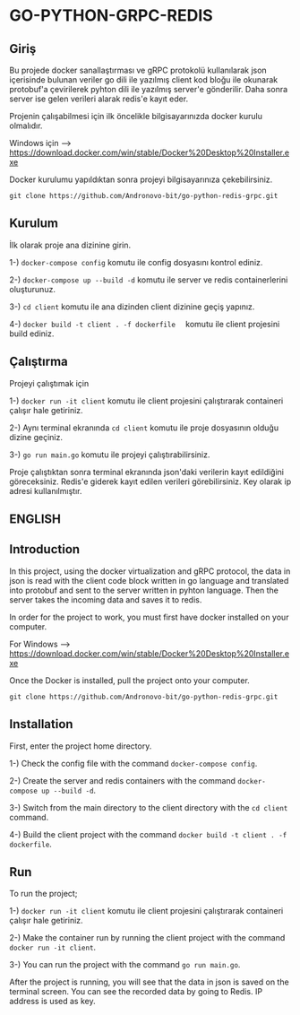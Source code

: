 # GO-PYTHON-GRPC-REDIS

## Giriş

Bu projede docker sanallaştırması ve gRPC protokolü kullanılarak json içerisinde bulunan veriler go dili ile yazılmış client kod bloğu ile okunarak protobuf'a çevirilerek pyhton dili ile yazılmış server'e gönderilir. Daha sonra server ise gelen verileri alarak redis'e kayıt eder.

Projenin çalışabilmesi için ilk öncelikle bilgisayarınızda docker kurulu olmalıdır.

Windows için --> https://download.docker.com/win/stable/Docker%20Desktop%20Installer.exe

Docker kurulumu yapıldıktan sonra projeyi bilgisayarınıza çekebilirsiniz.

```git clone https://github.com/Andronovo-bit/go-python-redis-grpc.git```

## Kurulum

İlk olarak proje ana dizinine girin.

1-) ```docker-compose config``` komutu ile config dosyasını kontrol ediniz.

2-) ```docker-compose up --build -d```  komutu ile server ve redis containerlerini oluşturunuz.

3-) ` cd client ` komutu ile ana dizinden client dizinine geçiş yapınız.

4-)  `docker build -t client . -f dockerfile  ` komutu ile client projesini build ediniz.


## Çalıştırma

Projeyi çalıştımak için

1-) ```docker run -it client``` komutu ile client projesini çalıştırarak containeri çalışır hale getiriniz.

2-)  Aynı terminal ekranında  ``` cd client ``` komutu ile proje dosyasının olduğu dizine geçiniz.

3-)  ```go run main.go``` komutu ile projeyi çalıştırabilirsiniz.

Proje çalıştıktan sonra terminal ekranında json'daki verilerin kayıt edildiğini göreceksiniz. Redis'e giderek kayıt edilen verileri görebilirsiniz. Key olarak ip adresi kullanılmıştır. 


ENGLISH
------------------------------------

## Introduction

In this project, using the docker virtualization and gRPC protocol, the data in json is read with the client code block written in go language and translated into protobuf and sent to the server written in pyhton language. Then the server takes the incoming data and saves it to redis.

In order for the project to work, you must first have docker installed on your computer.

For Windows --> https://download.docker.com/win/stable/Docker%20Desktop%20Installer.exe

Once the Docker is installed, pull the project onto your computer.

```git clone https://github.com/Andronovo-bit/go-python-redis-grpc.git```

## Installation

First, enter the project home directory.

1-) Check the config file with the command ``` docker-compose config ```.

2-) Create the server and redis containers with the command ``` docker-compose up --build -d ```.

3-) Switch from the main directory to the client directory with the  ```cd client ``` command.

4-) Build the client project with the command ```docker build -t client . -f dockerfile```.


## Run

To run the project;

1-) ```docker run -it client``` komutu ile client projesini çalıştırarak containeri çalışır hale getiriniz.

2-) Make the container run by running the client project with the command ```docker run -it client```.

3-) You can run the project with the command ``` go run main.go ```.

After the project is running, you will see that the data in json is saved on the terminal screen. You can see the recorded data by going to Redis. IP address is used as key.
